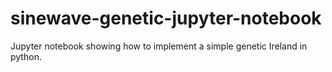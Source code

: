 # sinewave-genetic-jupyter-notebook
Jupyter notebook showing how to implement a simple genetic Ireland in python.

